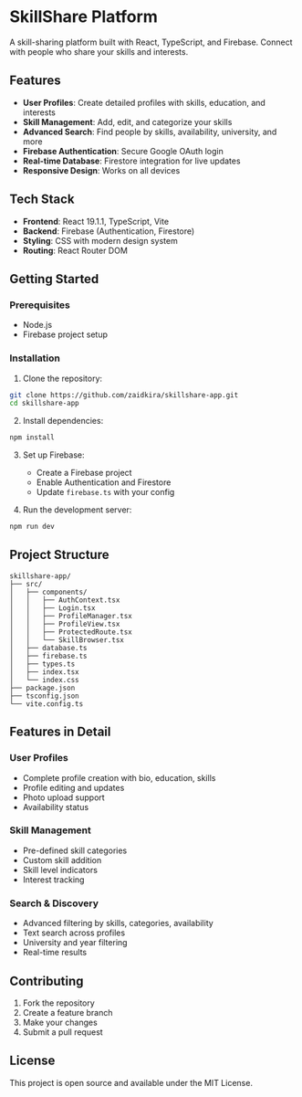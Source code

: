 # SkillShare Platform

A skill-sharing platform built with React, TypeScript, and Firebase. Connect with people who share your skills and interests.

## Features

- **User Profiles**: Create detailed profiles with skills, education, and interests
- **Skill Management**: Add, edit, and categorize your skills
- **Advanced Search**: Find people by skills, availability, university, and more
- **Firebase Authentication**: Secure Google OAuth login
- **Real-time Database**: Firestore integration for live updates
- **Responsive Design**: Works on all devices

## Tech Stack

- **Frontend**: React 19.1.1, TypeScript, Vite
- **Backend**: Firebase (Authentication, Firestore)
- **Styling**: CSS with modern design system
- **Routing**: React Router DOM

## Getting Started

### Prerequisites
- Node.js
- Firebase project setup

### Installation

1. Clone the repository:
```bash
git clone https://github.com/zaidkira/skillshare-app.git
cd skillshare-app
```

2. Install dependencies:
```bash
npm install
```

3. Set up Firebase:
   - Create a Firebase project
   - Enable Authentication and Firestore
   - Update `firebase.ts` with your config

4. Run the development server:
```bash
npm run dev
```

## Project Structure

```
skillshare-app/
├── src/
│   ├── components/
│   │   ├── AuthContext.tsx
│   │   ├── Login.tsx
│   │   ├── ProfileManager.tsx
│   │   ├── ProfileView.tsx
│   │   ├── ProtectedRoute.tsx
│   │   └── SkillBrowser.tsx
│   ├── database.ts
│   ├── firebase.ts
│   ├── types.ts
│   ├── index.tsx
│   └── index.css
├── package.json
├── tsconfig.json
└── vite.config.ts
```

## Features in Detail

### User Profiles
- Complete profile creation with bio, education, skills
- Profile editing and updates
- Photo upload support
- Availability status

### Skill Management
- Pre-defined skill categories
- Custom skill addition
- Skill level indicators
- Interest tracking

### Search & Discovery
- Advanced filtering by skills, categories, availability
- Text search across profiles
- University and year filtering
- Real-time results

## Contributing

1. Fork the repository
2. Create a feature branch
3. Make your changes
4. Submit a pull request

## License

This project is open source and available under the MIT License.